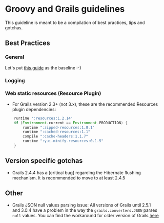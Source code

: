 # Groovy and Grails guidelines

This guideline is meant to be a compilation of best practices, tips and gotchas.

## Best Practices

### General
Let's put [this guide](https://tedvinke.wordpress.com/2015/03/15/basic-groovy-and-grails-code-review-guidelines/) as the baseline :-) 

### Logging

### Web static resources (Resource Plugin) 
* For Grails version 2.3+ (not 3.x), these are the recommended Resources plugin dependencies:
```groovy
    runtime ':resources:1.2.14'
    if (Environment.current == Environment.PRODUCTION) {
        runtime ":zipped-resources:1.0.1"
        runtime ":cached-resources:1.1"
        compile ":cache-headers:1.1.7"
        runtime ":yui-minify-resources:0.1.5"
    }
```

## Version specific gotchas
* Grails 2.4.4 has a [critical bug] regarding the Hibernate flushing mechanism. It is recommended to move to at least 2.4.5 

## Other
* Grails JSON null values parsing issue: All versions of Grails until 2.5.1 and 3.0.4 have a problem in the way the `grails.converters.JSON` parses `null` values. You can find the workaround for older version of Grails [here](TODO) 

